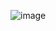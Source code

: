 ![image](https://github.com/monraybowles/CreditCardValidation/assets/20695653/c831afdc-cd7d-4546-82c6-720b84320fc1)


